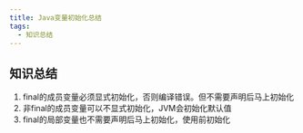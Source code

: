 ```yaml
---
title: Java变量初始化总结
tags: 
  - 知识总结
---
```


## 知识总结

<!--more-->

1. final的成员变量必须显式初始化，否则编译错误。但不需要声明后马上初始化
2. 非final的成员变量可以不显式初始化，JVM会初始化默认值
3. final的局部变量也不需要声明后马上初始化，使用前初始化